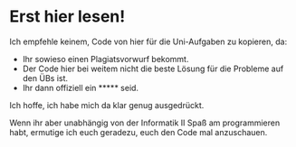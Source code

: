 # Erst hier lesen!

Ich empfehle keinem, Code von hier für die Uni-Aufgaben zu kopieren, da:
 - Ihr sowieso einen Plagiatsvorwurf bekommt.
 - Der Code hier bei weitem nicht die beste Lösung für die Probleme auf den ÜBs ist.
 - Ihr dann offiziell ein \*\*\*\*\* seid.

Ich hoffe, ich habe mich da klar genug ausgedrückt.

Wenn ihr aber unabhängig von der Informatik II Spaß am programmieren habt, ermutige ich euch geradezu, euch den Code mal anzuschauen. 
